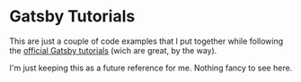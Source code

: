 # Gatsby Tutorials

This are just a couple of code examples that I put together while following the [official Gatsby tutorials](https://www.gatsbyjs.org/tutorial/) (wich are great, by the way).

I'm just keeping this as a future reference for me. Nothing fancy to see here.

